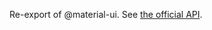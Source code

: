 Re-export of @material-ui. See [the official API](https://mui.com/material-ui/api/bottom-navigation/).
